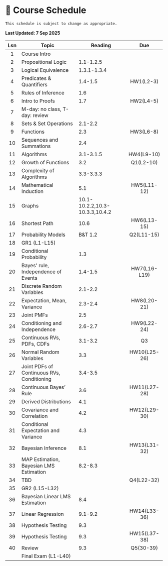 # 📆 Course Schedule

```{note}
This schedule is subject to change as appropriate.
```
**Last Updated: 7 Sep 2025**

|Lsn|                     Topic                  |      Reading        | Due         |
|:-:|--------------------------------------------|---------------------|:-----------:|
|1  | Course Intro                               |                     |             |
|2  | Propositional Logic                        | 1.1-1.2.5           |             |
|3  | Logical Equivalence                        | 1.3.1-1.3.4         |             |
|4  | Predicates & Quantifiers                   | 1.4-1.5             | HW1(L2-3)   |
|5  | Rules of Inference                         | 1.6                 |             |
|6  | Intro to Proofs                            | 1.7                 | HW2(L4-5)   |
|7  | M-day: no class, T-day: review             |                     |             |
|8  | Sets & Set Operations                      | 2.1-2.2             |             |
|9  | Functions                                  | 2.3                 | HW3(L6-8)   |
|10 | Sequences and Summations                   | 2.4                 |             |
|11 | Algorithms                                 | 3.1-3.1.5           | HW4(L9-10)  |
|12 | Growth of Functions                        | 3.2                 | Q1(L2-10)   |
|13 | Complexity of Algorithms                   | 3.3-3.3.3           |             |
|14 | Mathematical Induction                     | 5.1                 | HW5(L11-12) |
|15 | Graphs                                     | 10.1-10.2.2,10.3-10.3.3,10.4.2|             |
|16 | Shortest Path                              | 10.6                | HW6(L13-15) |
|17 | Probability Models                         | B&T 1.2             | Q2(L11-15)  |
|18 | GR1 (L1-L15)                               |                     |             |
|19 | Conditional Probability                    | 1.3                 |             |   
|20 | Bayes' rule, Independence of Events        | 1.4-1.5             | HW7(L16-L19)|
|21 | Discrete Random Variables                  | 2.1-2.2             |             |
|22 | Expectation, Mean, Variance                | 2.3-2.4             | HW8(L20-21) |
|23 | Joint PMFs                                 | 2.5                 |             |
|24 | Conditioning and Independence              | 2.6-2.7             | HW9(L22-24) |
|25 | Continuous RVs, PDFs, CDFs                 | 3.1-3.2             | Q3          |
|26 | Normal Random Variables                    | 3.3                 | HW10(L25-26)| 
|27 | Joint PDFs of Continuous RVs, Conditioning | 3.4-3.5             |             |
|28 | Continuous Bayes’ Rule                     | 3.6                 | HW11(L27-28)|
|29 | Derived Distributions                      | 4.1                 |             |
|30 | Covariance and Correlation                 | 4.2                 | HW12(L29-30)|
|31 | Conditional Expectation and Variance       | 4.3                 |             |
|32 | Bayesian Inference                         | 8.1                 | HW13(L31-32)|
|33 | MAP Estimation, Bayesian LMS Estimation    | 8.2-8.3             |             |
|34 | TBD                                        |                     | Q4(L22-32)  |
|35 | GR2 (L15-L32)                              |                     |             |
|36 | Bayesian Linear LMS Estimation             | 8.4                 |             |
|37 | Linear Regression                          | 9.1-9.2             | HW14(L33-36)|
|38 | Hypothesis Testing                         | 9.3                 |             |
|39 | Hypothesis Testing                         | 9.3                 | HW15(L37-38)|
|40 | Review                                     | 9.3                 | Q5(30-39)   |
|   | Final Exam (L1-L40)                        |                     |             |
           


